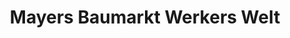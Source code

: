 ---
title: "Mayers Baumarkt Werkers Welt"
url: /pfaffenhofen-a-d-ilm/mayers-baumarkt-werkers-welt/
shop: Baumarkt
---